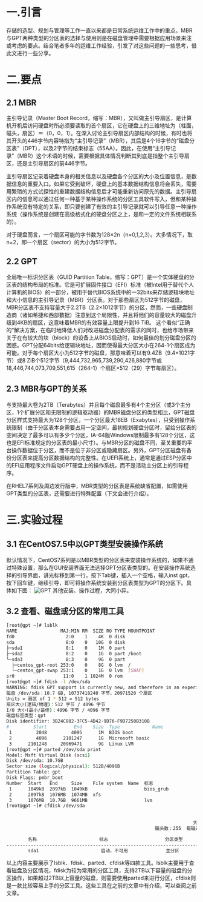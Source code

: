 # 一.引言
存储的选型、规划与管理等工作一直以来都是日常系统运维工作中的重点。MBR与GPT两种类型的分区表的选择与使用则是在磁盘管理中需要根据应用场景来注或考虑的要点。结合笔者多年的运维工作经验，引发了对这些问题的一些思考，借此文进行一些分享。
# 二.要点
## 2.1 MBR 
主引导记录（Master Boot Record，缩写：MBR），又叫做主引导扇区，是计算机开机后访问硬盘时所必须要读取的首个扇区，它在硬盘上的三维地址为（柱面，磁头，扇区）＝（0，0，1）。在深入讨论主引导扇区内部结构的时候，有时也将其开头的446字节内容特指为“主引导记录”（MBR），其后是4个16字节的“磁盘分区表”（DPT），以及2字节的结束标志（55AA）。因此，在使用“主引导记录”（MBR）这个术语的时候，需要根据具体情况判断其到底是指整个主引导扇区，还是主引导扇区的前446字节。

主引导扇区记录着硬盘本身的相关信息以及硬盘各个分区的大小及位置信息，是数据信息的重要入口。如果它受到破坏，硬盘上的基本数据结构信息将会丢失，需要用繁琐的方式试探性的重建数据结构信息后才可能重新访问原先的数据。主引导扇区内的信息可以通过任何一种基于某种操作系统的分区工具软件写入，但和某种操作系统没有特定的关系，即只要创建了有效的主引导记录就可以引导任意一种操作系统（操作系统是创建在高级格式化的硬盘分区之上，是和一定的文件系统相联系的）。

对于硬盘而言，一个扇区可能的字节数为128×2n（n=0,1,2,3）。大多情况下，取n=2，即一个扇区（sector）的大小为512字节。
## 2.2 GPT
全局唯一标识分区表（GUID Partition Table，缩写：GPT）是一个实体硬盘的分区表的结构布局的标准。它是可扩展固件接口（EFI）标准（被Intel用于替代个人计算机的BIOS）的一部分，被用于替代BIOS系统中的一32bits来存储逻辑块地址和大小信息的主引导记录（MBR）分区表。对于那些扇区为512字节的磁盘，MBR分区表不支持容量大于2.2TB（2.2×1012字节）的分区，然而，一些硬盘制造商（诸如希捷和西部数据）注意到这个局限性，并且将他们的容量较大的磁盘升级到4KB的扇区，这意味着MBR的有效容量上限提升到16 TiB。 这个看似“正确的”解决方案，在临时地降低人们对改进磁盘分配表的需求的同时，也给市场带来关于在有较大的块（block）的设备上从BIOS启动时，如何最佳的划分磁盘分区的困惑。GPT分配64bits给逻辑块地址，因而使得最大分区大小在264-1个扇区成为可能。对于每个扇区大小为512字节的磁盘，那意味着可以有9.4ZB（9.4×1021字节）或8 ZiB个512字节（9,444,732,965,739,290,426,880字节或18,446,744,073,709,551,615（264-1）个扇区×512（29）字节每扇区）。
## 2.3 MBR与GPT的关系
与支持最大卷为2TB（Terabytes）并且每个磁盘最多有4个主分区（或3个主分区，1个扩展分区和无限制的逻辑驱动器）的MBR磁盘分区的类型相比，GPT磁盘分区样式支持最大为128个分区，一个分区最大18EB（Exabytes），只受到操作系统限制（由于分区表本身需要占用一定空间，最初规划硬盘分区时，留给分区表的空间决定了最多可以有多少个分区，IA-64版Windows限制最多有128个分区，这也是EFI标准规定的分区表的最小尺寸）。与MBR分区的磁盘不同，至关重要的平台操作数据位于分区，而不是位于非分区或隐藏扇区。另外，GPT分区磁盘有备份分区表来提高分区数据结构的完整性。在UEFI系统上，通常是通过ESP分区中的EFI应用程序文件启动GPT硬盘上的操作系统，而不是活动主分区上的引导程序。

在RHEL7系列及周边发行版中，MBR类型的分区表是系统缺省配置，如需使用GPT类型的分区表，还需要进行特殊配置（下文会进行介绍）。

# 三.实验过程
## 3.1 在CentOS7.5中以GPT类型安装操作系统
默认情况下，CentOS7系列是以MBR类型的分区表来安装操作系统的，如果不通过特殊设置，那么在GUI安装界面无法选择GPT分区表类型的。在安装操作系统选择的引导界面，讲光标移到第一行，按下Tab键，插入一个空格，输入inst gpt，按下回车键，继续引导，即可将操作系统安装到分区表类型为GPT的分区下。具体如下图：
![GPT](https://raw.githubusercontent.com/mrivandu/WorkAndStudy/master/MyImageHostingService/gpt.png)
其他安装、操作过程，大同小异。
## 3.2 查看、磁盘或分区的常用工具
```bash
[root@gpt ~]# lsblk
NAME                MAJ:MIN RM  SIZE RO TYPE MOUNTPOINT
fd0                   2:0    1    4K  0 disk
sda                   8:0    0   10G  0 disk
├─sda1                8:1    0    1M  0 part
├─sda2                8:2    0    1G  0 part /boot
└─sda3                8:3    0    9G  0 part
  ├─centos_gpt-root 253:0    0    8G  0 lvm  /
  └─centos_gpt-swap 253:1    0    1G  0 lvm  [SWAP]
sr0                  11:0    1 1024M  0 rom
[root@gpt ~]# fdisk -l /dev/sda
WARNING: fdisk GPT support is currently new, and therefore in an experimental phase. Use at your own discretion.
磁盘 /dev/sda：10.7 GB, 10737418240 字节，20971520 个扇区
Units = 扇区 of 1 * 512 = 512 bytes
扇区大小(逻辑/物理)：512 字节 / 4096 字节
I/O 大小(最小/最佳)：4096 字节 / 4096 字节
磁盘标签类型：gpt
Disk identifier: 3B24C802-3FC5-4D42-9D76-F9D7250B310B
#         Start          End    Size  Type            Name
 1         2048         4095      1M  BIOS boot
 2         4096      2101247      1G  Microsoft basic
 3      2101248     20969471      9G  Linux LVM
[root@gpt ~]# parted /dev/sda print
Model: Msft Virtual Disk (scsi)
Disk /dev/sda: 10.7GB
Sector size (logical/physical): 512B/4096B
Partition Table: gpt
Disk Flags: pmbr_boot
Number  Start   End     Size    File system  Name  标志
 1      1049kB  2097kB  1049kB                     bios_grub
 2      2097kB  1076MB  1074MB  xfs
 3      1076MB  10.7GB  9661MB                     lvm
[root@gpt ~]# cfdisk /dev/sda
                                                                          cfdisk (util-linux 2.23.2)
                                                                          磁盘驱动器：/dev/sda
                                                                     大小：10737418240 字节，10.7 GB
                                                       磁头数：255  每磁道扇区数：63        柱面数：1305

        名称                       标志                     分区类型               文件系统                            [标签]                         大小 (MB)
-----------------------------------------------------------------------------------------------------------------------------------------------------------------------------
        sda1                       启动，不可用              主分区                GPT                                                                 10737.42               *
```
以上内容主要展示了lsblk、fdisk、parted、cfdisk等四款工具。lsblk主要用于查看磁盘及分区情况，fdisk为较为常用的分区工具，支持2TB以下容量的磁盘的分区操作，如果超过2TB以上容量的磁盘，则需要使用parted来进行分区，cfdisk则是一款比较容易上手的分区工具。这些工具在之前的文章中有介绍，可以查阅之前文章。
